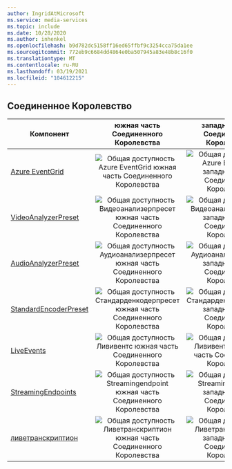 ```yaml
---
author: IngridAtMicrosoft
ms.service: media-services
ms.topic: include
ms.date: 10/28/2020
ms.author: inhenkel
ms.openlocfilehash: b9d782dc5158ff16ed65ffbf9c3254cca75da1ee
ms.sourcegitcommit: 772eb9c6684dd4864e0ba507945a83e48b8c16f0
ms.translationtype: MT
ms.contentlocale: ru-RU
ms.lasthandoff: 03/19/2021
ms.locfileid: "104612215"
---
```

<!--Feature availability in region-->
## <a name="united-kingdom"></a>Соединенное Королевство

| Компонент | южная часть Соединенного Королевства | западная часть Соединенного Королевства |
| --- | :---: | :---: |
| [Azure EventGrid](../monitoring/reacting-to-media-services-events.md) |![Общая доступность Azure EventGrid южная часть Соединенного Королевства](../media/azure-clouds-regions/ga.svg)  |![Общая доступность Azure EventGrid западная часть Соединенного Королевства](../media/azure-clouds-regions/ga.svg) |
| [VideoAnalyzerPreset](../analyzing-video-audio-files-concept.md) |![Общая доступность Видеоанализерпресет южная часть Соединенного Королевства](../media/azure-clouds-regions/ga.svg)  | ![Общая доступность Видеоанализерпресет западная часть Соединенного Королевства](../media/azure-clouds-regions/ga.svg) |
| [AudioAnalyzerPreset](../analyzing-video-audio-files-concept.md) |![Общая доступность Аудиоанализерпресет южная часть Соединенного Королевства](../media/azure-clouds-regions/ga.svg)  | ![Общая доступность Аудиоанализерпресет западная часть Соединенного Королевства](../media/azure-clouds-regions/ga.svg) |
| [StandardEncoderPreset](../encoding-concept.md) |![Общая доступность Стандарденкодерпресет южная часть Соединенного Королевства](../media/azure-clouds-regions/ga.svg)  | ![Общая доступность Стандарденкодерпресет западная часть Соединенного Королевства](../media/azure-clouds-regions/ga.svg) |
| [LiveEvents](../live-streaming-overview.md) |![Общая доступность Лививентс южная часть Соединенного Королевства](../media/azure-clouds-regions/ga.svg)  | ![Общая доступность Лививентс западная часть Соединенного Королевства](../media/azure-clouds-regions/ga.svg) |
| [StreamingEndpoints](../streaming-endpoint-concept.md) |![Общая доступность Streamingendpoint южная часть Соединенного Королевства](../media/azure-clouds-regions/ga.svg) | ![Общая доступность Streamingendpoint западная часть Соединенного Королевства](../media/azure-clouds-regions/ga.svg) |
| [ливетранскриптион](../live-transcription.md) |![Общая доступность Ливетранскриптион южная часть Соединенного Королевства](../media/azure-clouds-regions/ga.svg) |![Общая доступность Ливетранскриптион западная часть Соединенного Королевства](../media/azure-clouds-regions/ga.svg) |
